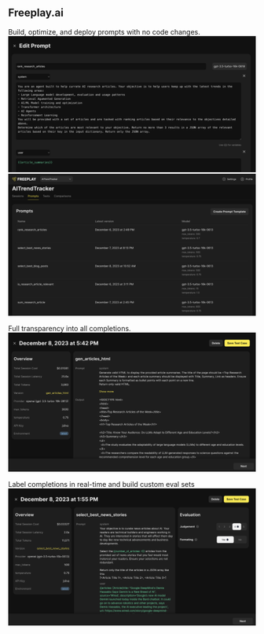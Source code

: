 ## Freeplay.ai

Build, optimize, and deploy prompts with no code changes.
![prompt template](prompt_templates.png)
![manage prompts](manage_prompts.png)

Full transparency into all completions.
![sessions](inspect_session.png)

Label completions in real-time and build custom eval sets
![label completion](eval_labeling.png)



